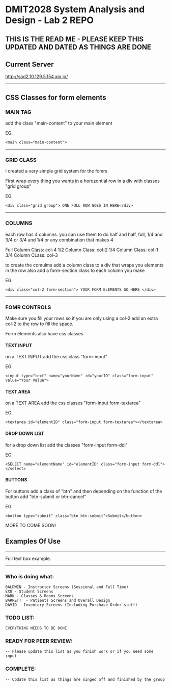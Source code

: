# DMIT2028 System Analysis and Design - Lab 2 REPO

## THIS IS THE READ ME - PLEASE KEEP THIS UPDATED AND DATED AS THINGS ARE DONE

## Current Server
http://sad2.10.129.5.154.xip.io/

---

## CSS Classes for form elements

### MAIN TAG
add the class "main-content" to your main element

EG.

	<main class="main-content">

---

###  GRID CLASS

I created a very simple grid system for the fomrs

First wrap every thing you wants in a horozontial row in a div with classes "grid group"

EG.

	<div class="grid group"> ONE FULL ROW GOES IN HERE</div>

---

### COLUMNS
each row has 4 columns. you can use them to do half and half, full, 1/4 and 3/4 or 3/4 and 1/4 or any combination that makes 4

Full Column Class: col-4
1/2 Column Class: col-2
1/4 Column Class: col-1
3/4 Column CLass: col-3

to create the comulms add a column class to a div that wraps you elements in the row
also add a form-section class to each column you make

EG.

	<div class="col-2 form-section"> YOUR FORM ELEMENTS GO HERE </div>

---

### FOMR CONTROLS

Make sure you fill your rows so if you are only using a col-2 add an extra col-2 to the row to fill the space.

Form elements also have css classes

#### TEXT INPUT

on a TEXT INPUT add the css class "form-input"

EG.

	<input type="text" name="yourName" id="yourID" class="form-input" value="Your Value">


#### TEXT AREA

on a TEXT AREA add the css classes "form-input form-textarea"

EG.

	<textarea id="elementID" class="form-input form-textarea"></textarea>


#### DROP DOWN LIST

for a drop down list add the classes "form-input form-ddl"

EG.

	<SELECT name="elementName" id="elementID" class="form-input form-ddl"> </select>

#### BUTTONS

For buttons add a class of "btn" and then depending on the function of the button add "btn-submit or btn-cancel"

EG.

	<button type="submit" class="btn btn-submit">Submit</button>


MORE TO COME SOON!

## Examples Of Use
---

Full text box example.




---

### Who is doing what:

	BALDWIN - Instructor Screens (Sessional and Full Time)
	EXO - Student Screens
	MARK - Classes & Rooms Screens
	BARRETT  - Patients Screens and Overall Design
	DAVID - Inventory Screens (Including Purchase Order stuff)


### TODO LIST:
	EVERYTHING NEEDS TO BE DONE




### READY FOR PEER REVIEW:
	-- Please update this list as you finish work or if you need some input


### COMPLETE:
	-- Update this list as things are singed off and finished by the group